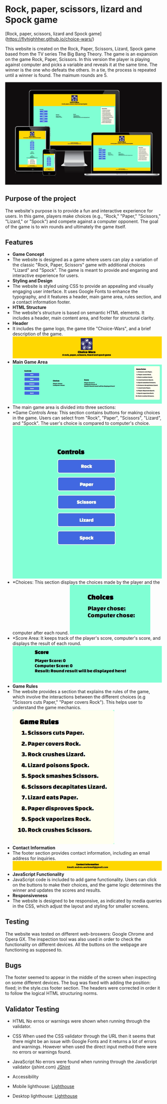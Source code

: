 # Rock, paper, scissors, lizard and Spock game

[Rock, paper, scissors, lizard and Spock game] (https://flyhighhher.github.io/choice-wars/)

This website is created on the Rock, Paper, Scissors, Lizard, Spock game based from the TV series The Big Bang Theory. The game is an expansion on the game Rock, Paper, Scissors. In this version the player is playing against computer and picks a variable and reveals it at the same time. The winner is the one who defeats the others. In a tie, the process is repeated until a winner is found. The maimum rounds are 5.

![AmIResponsive Image](assets/images/am-i-responsive.png)

## Purpose of the project

The website's purpose is to provide a fun and interactive experience for users. In this game, players make choices (e.g., "Rock," "Paper," "Scissors," "Lizard," or "Spock") and compete against a computer opponent. The goal of the game is to win rounds and ultimately the game itself.

## Features

- **Game Concept**
- The website is designed as a game where users can play a variation of the classic "Rock, Paper, Scissors" game with additional choices "Lizard" and "Spock". The game is meant to provide and enganing and interactive experience for users.
- **Styling and Design**
- The website is styled using CSS to provide an appealing and visually engaging user interface. It uses Google Fonts to enhance the typography, and it features a header, main game area, rules section, and a contact information footer.
- **HTML Structure**
- The website's structure is based on semantic HTML elements. It includes a header, main content area, and footer for structural clarity.
- **Header**
- It includes the game logo, the game title "Choice-Wars", and a brief description of the game.
![Header](assets/images/header.png)
- **Main Game Area**
![Main Game Area](assets/images/maingamearea.png)
- The main game area is divided into three sections:
- *Game Controls Area: This section contains buttons for making choices in the game. Users can select from "Rock", "Paper", "Scissors", "Lizard", and "Spock". The user's choice is compared to computer's choice.
![Game Controls](assets/images/controls.png)
- *Choices: This section displays the choices made by the player and the computer after each round.
![Choices](assets/images/choices.png)
- *Score Area: It keeps track of the player's score, computer's score, and displays the result of each round.
![Score and Result](assets/images/score-result.png)
- **Game Rules**
- The website provides a section that explains the rules of the game, which involve the interactions between the different choices (e.g "Scissors cuts Paper," "Paper covers Rock"). This helps user to understand the game mechanics.
![Rules](assets/images/rules.png)
- **Contact Information**
- The footer section provides contact information, including an email address for inquiries.
![Contact Information](assets/images/footer.png)
- **JavaScript Functionality**
- JavaScript code is included to add game functionality. Users can click on the buttons to make their choices, and the game logic determines the winner and updates the scores and results.
- **Responsiveness**
- The website is designed to be responsive, as indicated by media queries in the CSS, which adjust the layout and styling for smaller screens.
  
## Testing

The website was tested on different web-broswers: Google Chrome and Opera GX.
The inspection tool was also used in order to check the functionality on different devices.
All the buttons on the webpage are functioning as supposed to.

## Bugs

The footer seemed to appear in the middle of the screen when inspecting on some different devices. The bug was fixed with adding the position: fixed; in the style.css footer section.
The headers were corrected in order it to follow the logical HTML structuring norms.

## Validator Testing

- HTML
  No erros or warnings were shown when running through the validator.
  
- CSS
  When used the CSS validator through the URL then it seems that there might be an issue with Google Fonts and it returns a lot of errors and warnings. However when used the direct input method there were no errors or warnings found.
  
- JavaScript
  No errors were found when running through the JavaScript validator (jshint.com)
  [JShint](assets/images/jshint.png)

- Accessibility
- Mobile lighthouse: [Lighthouse](assets/images/mobile-lighthouse.png)
- Desktop lighthouse: [Lighthouse](assets/images/desktop-lighthouse.png)

